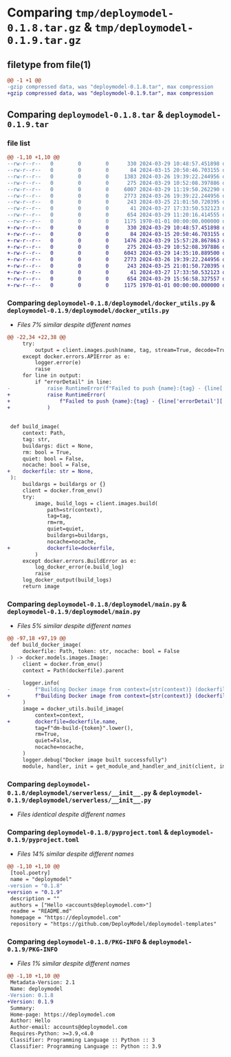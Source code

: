 # Comparing `tmp/deploymodel-0.1.8.tar.gz` & `tmp/deploymodel-0.1.9.tar.gz`

## filetype from file(1)

```diff
@@ -1 +1 @@
-gzip compressed data, was "deploymodel-0.1.8.tar", max compression
+gzip compressed data, was "deploymodel-0.1.9.tar", max compression
```

## Comparing `deploymodel-0.1.8.tar` & `deploymodel-0.1.9.tar`

### file list

```diff
@@ -1,10 +1,10 @@
--rw-r--r--   0        0        0      330 2024-03-29 10:48:57.451898 deploymodel-0.1.8/README.md
--rw-r--r--   0        0        0       84 2024-03-15 20:50:46.703155 deploymodel-0.1.8/deploymodel/__init__.py
--rw-r--r--   0        0        0     1383 2024-03-26 19:39:22.244956 deploymodel-0.1.8/deploymodel/docker_utils.py
--rw-r--r--   0        0        0      275 2024-03-29 10:52:08.397886 deploymodel-0.1.8/deploymodel/io/__init__.py
--rw-r--r--   0        0        0     6007 2024-03-29 11:19:50.262290 deploymodel-0.1.8/deploymodel/main.py
--rw-r--r--   0        0        0     2773 2024-03-26 19:39:22.244956 deploymodel-0.1.8/deploymodel/serverless/__init__.py
--rw-r--r--   0        0        0      243 2024-03-25 21:01:50.720395 deploymodel-0.1.8/deploymodel/set_env.py
--rw-r--r--   0        0        0       41 2024-03-27 17:33:50.532123 deploymodel-0.1.8/deploymodel/settings.py
--rw-r--r--   0        0        0      654 2024-03-29 11:20:16.414555 deploymodel-0.1.8/pyproject.toml
--rw-r--r--   0        0        0     1175 1970-01-01 00:00:00.000000 deploymodel-0.1.8/PKG-INFO
+-rw-r--r--   0        0        0      330 2024-03-29 10:48:57.451898 deploymodel-0.1.9/README.md
+-rw-r--r--   0        0        0       84 2024-03-15 20:50:46.703155 deploymodel-0.1.9/deploymodel/__init__.py
+-rw-r--r--   0        0        0     1476 2024-03-29 15:57:28.867863 deploymodel-0.1.9/deploymodel/docker_utils.py
+-rw-r--r--   0        0        0      275 2024-03-29 10:52:08.397886 deploymodel-0.1.9/deploymodel/io/__init__.py
+-rw-r--r--   0        0        0     6043 2024-03-29 14:35:10.889500 deploymodel-0.1.9/deploymodel/main.py
+-rw-r--r--   0        0        0     2773 2024-03-26 19:39:22.244956 deploymodel-0.1.9/deploymodel/serverless/__init__.py
+-rw-r--r--   0        0        0      243 2024-03-25 21:01:50.720395 deploymodel-0.1.9/deploymodel/set_env.py
+-rw-r--r--   0        0        0       41 2024-03-27 17:33:50.532123 deploymodel-0.1.9/deploymodel/settings.py
+-rw-r--r--   0        0        0      654 2024-03-29 15:56:58.327557 deploymodel-0.1.9/pyproject.toml
+-rw-r--r--   0        0        0     1175 1970-01-01 00:00:00.000000 deploymodel-0.1.9/PKG-INFO
```

### Comparing `deploymodel-0.1.8/deploymodel/docker_utils.py` & `deploymodel-0.1.9/deploymodel/docker_utils.py`

 * *Files 7% similar despite different names*

```diff
@@ -22,34 +22,38 @@
     try:
         output = client.images.push(name, tag, stream=True, decode=True)
     except docker.errors.APIError as e:
         logger.error(e)
         raise
     for line in output:
         if "errorDetail" in line:
-            raise RuntimeError(f"Failed to push {name}:{tag} - {line['errorDetail']['message']}")
+            raise RuntimeError(
+                f"Failed to push {name}:{tag} - {line['errorDetail']['message']}"
+            )
 
 
 def build_image(
     context: Path,
     tag: str,
     buildargs: dict = None,
     rm: bool = True,
     quiet: bool = False,
     nocache: bool = False,
+    dockerfile: str = None,
 ):
     buildargs = buildargs or {}
     client = docker.from_env()
     try:
         image, build_logs = client.images.build(
             path=str(context),
             tag=tag,
             rm=rm,
             quiet=quiet,
             buildargs=buildargs,
             nocache=nocache,
+            dockerfile=dockerfile,
         )
     except docker.errors.BuildError as e:
         log_docker_error(e.build_log)
         raise
     log_docker_output(build_logs)
     return image
```

### Comparing `deploymodel-0.1.8/deploymodel/main.py` & `deploymodel-0.1.9/deploymodel/main.py`

 * *Files 5% similar despite different names*

```diff
@@ -97,18 +97,19 @@
 def build_docker_image(
     dockerfile: Path, token: str, nocache: bool = False
 ) -> docker.models.images.Image:
     client = docker.from_env()
     context = Path(dockerfile).parent
 
     logger.info(
-        f"Building Docker image from context={str(context)} (dockerfile={str(dockerfile)})"
+        f"Building Docker image from context={str(context)} (dockerfile={dockerfile.name})"
     )
     image = docker_utils.build_image(
         context=context,
+        dockerfile=dockerfile.name,
         tag=f"dm-build-{token}".lower(),
         rm=True,
         quiet=False,
         nocache=nocache,
     )
     logger.debug("Docker image built successfully")
     module, handler, init = get_module_and_handler_and_init(client, image)
```

### Comparing `deploymodel-0.1.8/deploymodel/serverless/__init__.py` & `deploymodel-0.1.9/deploymodel/serverless/__init__.py`

 * *Files identical despite different names*

### Comparing `deploymodel-0.1.8/pyproject.toml` & `deploymodel-0.1.9/pyproject.toml`

 * *Files 14% similar despite different names*

```diff
@@ -1,10 +1,10 @@
 [tool.poetry]
 name = "deploymodel"
-version = "0.1.8"
+version = "0.1.9"
 description = ""
 authors = ["Hello <accounts@deploymodel.com>"]
 readme = "README.md"
 homepage = "https://deploymodel.com"
 repository = "https://github.com/DeployModel/deploymodel-templates"
```

### Comparing `deploymodel-0.1.8/PKG-INFO` & `deploymodel-0.1.9/PKG-INFO`

 * *Files 1% similar despite different names*

```diff
@@ -1,10 +1,10 @@
 Metadata-Version: 2.1
 Name: deploymodel
-Version: 0.1.8
+Version: 0.1.9
 Summary: 
 Home-page: https://deploymodel.com
 Author: Hello
 Author-email: accounts@deploymodel.com
 Requires-Python: >=3.9,<4.0
 Classifier: Programming Language :: Python :: 3
 Classifier: Programming Language :: Python :: 3.9
```

